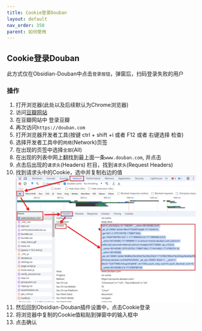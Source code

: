 ```yaml
---
title: Cookie登录Douban
layout: default
nav_order: 350
parent: 如何使用
---
```


## Cookie登录Douban
此方式仅在Obsidian-Douban中点击`登录按钮`，弹窗后，扫码登录失败的用户
### 操作
1. 打开浏览器(此处以及后续默认为Chrome浏览器)
2. 访问[豆瓣网站](https://www.douban.com/)
3. 在豆瓣网站中 登录豆瓣
4. 再次访问`https://douban.com`
5. 打开浏览器开发者工具(按键 ctrl + shift +i 或者 F12 或者 右键选择 检查)
6. 选择开发者工具中的`网络`(Network)页签
7. 在出现的页签中选择`全部`(All)
8. 在出现的列表中网上翻找到最上面一条`www.douban.com`, 并点击
9. 点击后出现的`请求头`(Headers) 栏目，找到`请求头`(Request Headers)
10. 找到请求头中的Cookie，选中并复制右边的值  
![](./img/obsidian-douban-setting-cookie.png)
11. 然后回到Obsidian-Douban插件设置中，点击Cookie登录
12. 将浏览器中复制的Cookie值粘贴到弹窗中的输入框中
13. 点击确认

